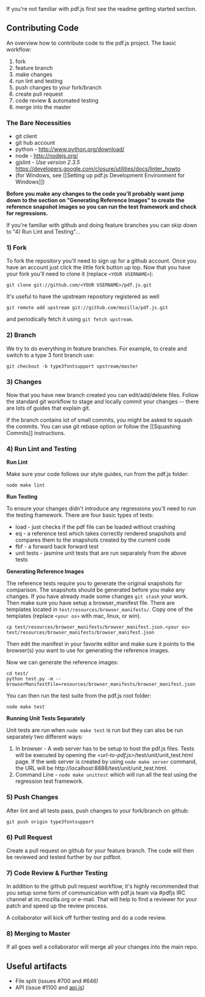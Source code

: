 If you're not familiar with pdf.js first see the readme getting started section.

## Contributing Code
An overview how to contribute code to the pdf.js project.  The basic workflow:

1. fork
1. feature branch
1. make changes
1. run lint and testing
1. push changes to your fork/branch
1. create pull request
1. code review & automated testing
1. merge into the master

### The Bare Necessities
* git client
* git hub account
* python - http://www.python.org/download/
* node - http://nodejs.org/
* gjslint - _Use version 2.3.5_ https://developers.google.com/closure/utilities/docs/linter_howto
* (for Windows, see [[Setting up pdf.js Development Environment for Windows]])

**Before you make any changes to the code you'll probably want jump down to the section on "Generating Reference Images" to create the reference snapshot images so you can run the test framework and check for regressions.**
 
If you're familiar with github and doing feature branches you can skip down to "4) Run Lint and Testing"...

### 1) Fork
To fork the repository you'll need to sign up for a github account. Once you have an account just click the little fork button up top. Now that you have your fork you'll need to clone it (replace `<YOUR USERNAME>`):
```
git clone git://github.com/<YOUR USERNAME>/pdf.js.git
```

It's useful to have the upstream repository registered as well
```
git remote add upstream git://github.com/mozilla/pdf.js.git
```
and periodically fetch it using `git fetch upstream`.

### 2) Branch
We try to do everything in feature branches. For example, to create and switch to a type 3 font branch use:
```
git checkout -b type3fontsupport upstream/master
```

### 3) Changes
Now that you have new branch created you can edit/add/delete files. Follow the standard git workflow to stage and locally commit your changes -- there are lots of guides that explain git.

If the branch contains lot of small commits, you might be asked to squash the commits. You can use git rebase option or follow the [[Squashing Commits]] instructions.

### 4) Run Lint and Testing
**Run Lint**

Make sure your code follows our style guides, run from the pdf.js folder:

```
node make lint
```
**Run Testing**

To ensure your changes didn't introduce any regressions you'll need to run the testing framework. There are four basic types of tests:

* load - just checks if the pdf file can be loaded without crashing
* eq - a reference test which takes correctly rendered snapshots and compares them to the snapshots created by the current code
* fbf - a forward back forward test
* unit tests - jasmine unit tests that are run separately from the above tests

**Generating Reference Images**

The reference tests require you to generate the original snapshots for comparison.  The snapshots should be generated before you make any changes. If you have already made some changes `git stash` your work. Then make sure you have setup a browser_manifest file.  There are templates located in `test/resources/browser_manifests/`.  Copy one of the templates (replace `<your os>` with mac, linux, or win).

```
cp test/resources/browser_manifests/browser_manifest.json.<your os> test/resources/browser_manifests/browser_manifest.json
```
Then edit the manifest in your favorite editor and make sure it points to the browser(s) you want to use for generating the reference images.

Now we can generate the reference images:

```
cd test/
python test.py -m --browserManifestFile=resources/browser_manifests/browser_manifest.json
```
You can then run the test suite from the pdf.js root folder:

```
node make test
```

**Running Unit Tests Separately**

Unit tests are run when `node make test` is run but they can also be run separately two different ways:

1. In browser - A web server has to be setup to host the pdf.js files. Tests will be executed by opening the _\<url-to-pdf.js\>_/test/unit/unit_test.html page. If the web server is created by using `node make server` command, the URL will be http://localhost:8888/test/unit/unit_test.html.
2. Command Line - `node make unittest` which will run all the test using the regression test framework.

### 5) Push Changes
After lint and all tests pass, push changes to your fork/branch on github:
```
git push origin type3fontsupport
```

### 6) Pull Request
Create a pull request on github for your feature branch. The code will then be reviewed and tested further by our pdfbot.

### 7) Code Review & Further Testing
In addition to the github pull request workflow, it's highly recommended that you setup some form of communication with pdf.js team via #pdfjs IRC channel at irc.mozilla.org or e-mail. That will help to find a reviewer for your patch and speed up the review process.

A collaborator will kick off further testing and do a code review.

### 8) Merging to Master
If all goes well a collaborator will merge all your changes into the main repo.

## Useful artifacts

* File split (issues #700 and #646)
* API (issue #1100 and [api.js](https://github.com/mozilla/pdf.js/blob/master/src/api.js))
